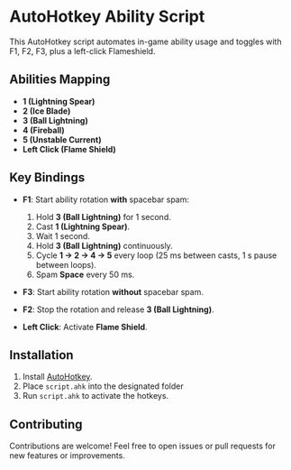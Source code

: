 # AutoHotkey Ability Script

This AutoHotkey script automates in-game ability usage and toggles with F1, F2, F3, plus a left-click Flameshield.

## Abilities Mapping

* **1 (Lightning Spear)**
* **2 (Ice Blade)**
* **3 (Ball Lightning)**
* **4 (Fireball)**
* **5 (Unstable Current)**
* **Left Click (Flame Shield)**

## Key Bindings

* **F1**: Start ability rotation **with** spacebar spam:

  1. Hold **3 (Ball Lightning)** for 1 second.
  2. Cast **1 (Lightning Spear)**.
  3. Wait 1 second.
  4. Hold **3 (Ball Lightning)** continuously.
  5. Cycle **1 → 2 → 4 → 5** every loop (25 ms between casts, 1 s pause between loops).
  6. Spam **Space** every 50 ms.
* **F3**: Start ability rotation **without** spacebar spam.
* **F2**: Stop the rotation and release **3 (Ball Lightning)**.
* **Left Click**: Activate **Flame Shield**.

## Installation

1. Install [AutoHotkey](https://www.autohotkey.com/).
2. Place `script.ahk` into the designated folder
3. Run `script.ahk` to activate the hotkeys.

## Contributing

Contributions are welcome! Feel free to open issues or pull requests for new features or improvements.
